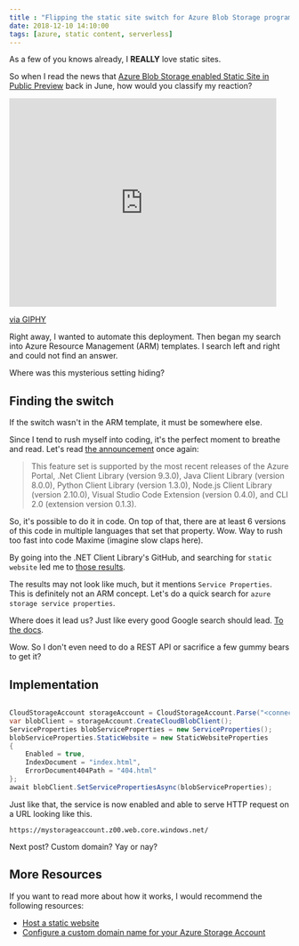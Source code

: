 ```yaml
---
title : "Flipping the static site switch for Azure Blob Storage programmatically"
date: 2018-12-10 14:10:00
tags: [azure, static content, serverless]
---
```


As a few of you knows already, I **REALLY** love static sites.

So when I read the news that [Azure Blob Storage enabled Static Site in Public Preview][StaticWebsite] back in June, how would you classify my reaction?

<iframe src="https://giphy.com/embed/5GoVLqeAOo6PK" width="480" height="375" frameBorder="0" class="giphy-embed" allowFullScreen></iframe><p><a href="https://giphy.com/gifs/excited-screaming-jonah-hill-5GoVLqeAOo6PK">via GIPHY</a></p>

Right away, I wanted to automate this deployment. Then began my search into Azure Resource Management (ARM) templates. I search left and right and could not find an answer.

Where was this mysterious setting hiding?

## Finding the switch

If the switch wasn't in the ARM template, it must be somewhere else.

Since I tend to rush myself into coding, it's the perfect moment to breathe and read. Let's read [the announcement][StaticWebsite] once again:

> This feature set is supported by the most recent releases of the Azure Portal, .Net Client Library (version 9.3.0), Java Client Library (version 8.0.0), Python Client Library (version 1.3.0), Node.js Client Library (version 2.10.0), Visual Studio Code Extension (version 0.4.0), and CLI 2.0 (extension version 0.1.3).

So, it's possible to do it in code. On top of that, there are at least 6 versions of this code in multiple languages that set that property. Wow. Way to rush too fast into code Maxime (imagine slow claps here).

By going into the .NET Client Library's GitHub, and searching for `static website` led me to [those results](https://github.com/Azure/azure-storage-net/search?q=static+website&unscoped_q=static+website).

The results may not look like much, but it mentions `Service Properties`. This is definitely not an ARM concept. Let's do a quick search for `azure storage service properties`.

Where does it lead us? Just like every good Google search should lead. [To the docs](https://docs.microsoft.com/rest/api/storageservices/set-blob-service-properties?WT.mc_id=maximerouiller-blog-marouill).

Wow. So I don't even need to do a REST API or sacrifice a few gummy bears to get it?

## Implementation

```csharp

CloudStorageAccount storageAccount = CloudStorageAccount.Parse("<connectionString here>");
var blobClient = storageAccount.CreateCloudBlobClient();
ServiceProperties blobServiceProperties = new ServiceProperties();
blobServiceProperties.StaticWebsite = new StaticWebsiteProperties
{
    Enabled = true,
    IndexDocument = "index.html",
    ErrorDocument404Path = "404.html"
};
await blobClient.SetServicePropertiesAsync(blobServiceProperties);
```

Just like that, the service is now enabled and able to serve HTTP request on a URL looking like this.

`https://mystorageaccount.z00.web.core.windows.net/`

Next post? Custom domain? Yay or nay?

## More Resources

If you want to read more about how it works, I would recommend the following resources:

* [Host a static website](https://docs.microsoft.com/azure/storage/blobs/storage-blob-static-website?WT.mc_id=maximerouiller-blog-marouill)
* [Configure a custom domain name for your Azure Storage Account](https://docs.microsoft.com/azure/storage/blobs/storage-custom-domain-name?WT.mc_id=maximerouiller-blog-marouill)

[StaticWebsite]: https://azure.microsoft.com/blog/azure-storage-static-web-hosting-public-preview/?WT.mc_id=maximerouiller-blog-marouill
